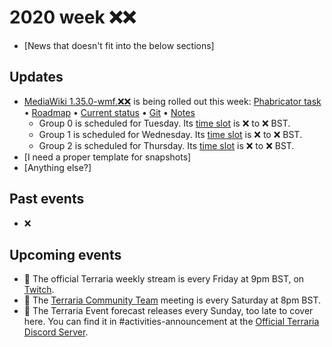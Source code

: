 # 2020 week ❌❌

 - [News that doesn't fit into the below sections]
 
## Updates
 - [MediaWiki 1.35.0-wmf.❌❌](https://www.mediawiki.org/wiki/MediaWiki_1.35/wmf.❌❌) is being rolled out this week: [Phabricator task](https://phabricator.wikimedia.org/T❌❌❌❌) • [Roadmap](https://www.mediawiki.org/wiki/MediaWiki_1.35/Roadmap#❌❌) • [Current status](https://versions.toolforge.org/) • [Git](https://❌❌❌❌❌❌❌❌❌❌❌❌❌❌❌❌❌❌❌❌) • [Notes](https://phabricator.wikimedia.org/maniphest/?project=❌❌❌❌❌❌❌❌)
    - Group 0 is scheduled for Tuesday. Its [time slot](https://wikitech.wikimedia.org/wiki/Deployments#deploycal-item-❌❌❌  ) is ❌ to ❌ BST.
    - Group 1 is scheduled for Wednesday. Its [time slot](https://wikitech.wikimedia.org/wiki/Deployments#deploycal-item-❌❌❌) is ❌ to ❌ BST.
    - Group 2 is scheduled for Thursday. Its [time slot](https://wikitech.wikimedia.org/wiki/Deployments#deploycal-item-❌❌❌ ) is ❌ to ❌ BST.
 - [I need a proper template for snapshots]
 - [Anything else?]
 
## Past events
 - ❌
 
 ## Upcoming events
 - 🔄 The official Terraria weekly stream is every Friday at 9pm BST, on [Twitch](https://www.twitch.tv/terrariaofficial).
 - 🔄 The [Terraria Community Team](https://discord.gg/chpcEC2) meeting is every Saturday at 8pm BST.
 - 🔄 The Terraria Event forecast releases every Sunday, too late to cover here. You can find it in #activities-announcement at the [Official Terraria Discord Server](http://discord.gg/terraria).
